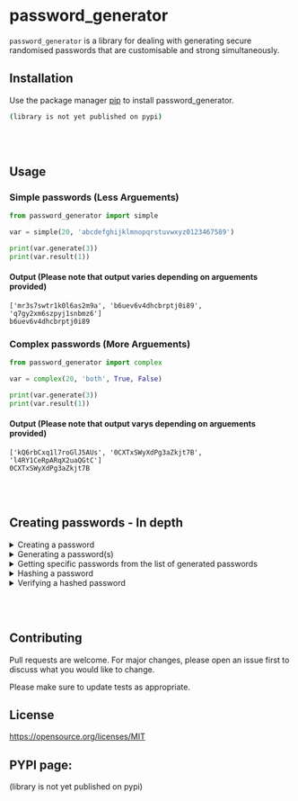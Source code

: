 # password_generator

```password_generator``` is a library for dealing with generating secure randomised passwords that are customisable and strong simultaneously.

## Installation

Use the package manager [pip]() to install password_generator.

```bash
(library is not yet published on pypi)
```
<br></br>
## Usage
### Simple passwords (Less Arguements)
```python
from password_generator import simple

var = simple(20, 'abcdefghijklmnopqrstuvwxyz0123467589')

print(var.generate(3)) 
print(var.result(1)) 
```

#### Output (Please note that output varies depending on arguements provided)

```
['mr3s7swtr1k0l6as2m9a', 'b6uev6v4dhcbrptj0i89', 'q7gy2xm6szpyj1snbmz6']
b6uev6v4dhcbrptj0i89
```

### Complex passwords (More Arguements)

```python
from password_generator import complex

var = complex(20, 'both', True, False)

print(var.generate(3))
print(var.result(1))
```

#### Output (Please note that output varys depending on arguements provided)

```
['kQ6rbCxq1l7roGlJ5AUs', '0CXTxSWyXdPg3aZkjt7B', 'l4RY1CeRpARqX2uaQGtC']
0CXTxSWyXdPg3aZkjt7B
```
<br></br>
## Creating passwords - In depth

<details>
<summary>Creating a password</summary>
<br>
To customise and generate our password we must first create an instance of our password. 

This can be done with either a "simple" password or a "complex" password. Simple passwords can be created by making a "simple" object and assigning 2 parameters: 1 of which is password length, the other is the characters that will be randomised to create it. 
<br>  
Example:

```python
from password_generator import simple

var = simple(20, 'abcdfghijklmnopqrstuvwxyz0123456789')
```

Now for the second way option. To create a "complex" password we must give the object 4 parameters: password length, string method (lowercase, uppercase or both), numbers (True or False) and special characters (True or False)
<br></br>
Example:

```python
from password_generator import complex

var = complex(20, 'both', True, False)
```

</details>

<details>
<summary>Generating a password(s)</summary>
<br>
To generate a password we have to use the 'generate' method with our object. The generate method requires one parameter: iterations. Iterations refers to the number of passwords the program will output (these will all be different). Furthermore, you can either create invisible passwords (will not print the passwords out) or visible passwords (are visible when running the program). The 'generate' method can be used for both 'simple' and 'complex' passwords. 
<br></br>

Example 1:

```python
from password_generator import simple

var = simple(20, 'abcdfghijklmnopqrstuvwxyz0123456789')

# Generating password

var.generate(3) # Will generate 3 invisble passwords
print(var.generate(3)) # Will generate 3 visible passwords
```

Example 2:
```python
from password_generator import complex

var = complex(20, 'both', True, False)

# Generating password

var.generate(3) # Will generate 3 invisble passwords
print(var.generate(3)) # Will generate 3 visible passwords
```
</details>

<details>
<summary>Getting specific passwords from the list of generated passwords</summary>
<br>
Blank
</details>

<details>
<summary>Hashing a password</summary>
<br>
Blank
</details>

<details>
<summary>Verifying a hashed password</summary>
<br>
Blank
</details>

<br></br>

## Contributing
Pull requests are welcome. For major changes, please open an issue first to discuss what you would like to change.

Please make sure to update tests as appropriate.

## License
https://opensource.org/licenses/MIT

## PYPI page:
(library is not yet published on pypi)
